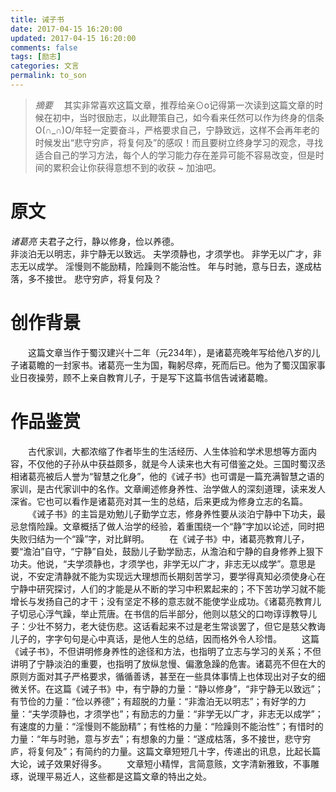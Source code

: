 ```yaml
---
title: 诫子书
date: 2017-04-15 16:20:00
updated: 2017-04-15 16:20:00
comments: false
tags: [励志]
categories: 文言
permalink: to_son
---
```

> *摘要* &emsp;其实非常喜欢这篇文章，推荐给亲⊙o记得第一次读到这篇文章的时候在初中，当时很励志，以此鞭策自己，如今看来任然可以作为终身的信条O(∩_∩)O/年轻一定要奋斗，严格要求自己，宁静致远，这样不会再年老的时候发出“悲守穷庐，将复何及”的感叹！而且要树立终身学习的观念，寻找适合自己的学习方法，每个人的学习能力存在差异可能不容易改变，但是时间的累积会让你获得意想不到的收获 ~ 加油吧。

# 原文
*诸葛亮*
夫君子之行，静以修身，俭以养德。    
非淡泊无以明志，非宁静无以致远。
夫学须静也，才须学也。
非学无以广才，非志无以成学。
淫慢则不能励精，险躁则不能治性。
年与时驰，意与日去，遂成枯落，多不接世。
悲守穷庐，将复何及？

# 创作背景
&emsp;&emsp;这篇文章当作于蜀汉建兴十二年（元234年），是诸葛亮晚年写给他八岁的儿子诸葛瞻的一封家书。诸葛亮一生为国，鞠躬尽瘁，死而后已。他为了蜀汉国家事业日夜操劳，顾不上亲自教育儿子，于是写下这篇书信告诫诸葛瞻。

# 作品鉴赏
&emsp;&emsp;古代家训，大都浓缩了作者毕生的生活经历、人生体验和学术思想等方面内容，不仅他的子孙从中获益颇多，就是今人读来也大有可借鉴之处。三国时蜀汉丞相诸葛亮被后人誉为“智慧之化身”，他的《诫子书》也可谓是一篇充满智慧之语的家训，是古代家训中的名作。文章阐述修身养性、治学做人的深刻道理，读来发人深省。它也可以看作是诸葛亮对其一生的总结，后来更成为修身立志的名篇。
&emsp;&emsp;《诫子书》的主旨是劝勉儿子勤学立志，修身养性要从淡泊宁静中下功夫，最忌怠惰险躁。文章概括了做人治学的经验，着重围绕一个“静”字加以论述，同时把失败归结为一个“躁”字，对比鲜明。
&emsp;&emsp;在《诫子书》中，诸葛亮教育儿子，要“澹泊”自守，“宁静”自处，鼓励儿子勤学励志，从澹泊和宁静的自身修养上狠下功夫。他说，“夫学须静也，才须学也，非学无以广才，非志无以成学”。意思是说，不安定清静就不能为实现远大理想而长期刻苦学习，要学得真知必须使身心在宁静中研究探讨，人们的才能是从不断的学习中积累起来的；不下苦功学习就不能增长与发扬自己的才干；没有坚定不移的意志就不能使学业成功。《诸葛亮教育儿子切忌心浮气躁，举止荒唐。在书信的后半部分，他则以慈父的口吻谆谆教导儿子：少壮不努力，老大徒伤悲。这话看起来不过是老生常谈罢了，但它是慈父教诲儿子的，字字句句是心中真话，是他人生的总结，因而格外令人珍惜。
&emsp;&emsp;这篇《诫子书》，不但讲明修身养性的途径和方法，也指明了立志与学习的关系；不但讲明了宁静淡泊的重要，也指明了放纵怠慢、偏激急躁的危害。诸葛亮不但在大的原则方面对其子严格要求，循循善诱，甚至在一些具体事情上也体现出对子女的细微关怀。在这篇《诫子书》中，有宁静的力量：“静以修身”，“非宁静无以致远”；有节俭的力量：“俭以养德”；有超脱的力量：“非澹泊无以明志”；有好学的力量：“夫学须静也，才须学也”；有励志的力量：“非学无以广才，非志无以成学”；有速度的力量：“淫慢则不能励精”；有性格的力量：“险躁则不能治性”；有惜时的力量：“年与时驰，意与岁去”；有想象的力量：“遂成枯落，多不接世，悲守穷庐，将复何及”；有简约的力量。这篇文章短短几十字，传递出的讯息，比起长篇大论，诫子效果好得多。
&emsp;&emsp;文章短小精悍，言简意赅，文字清新雅致，不事雕琢，说理平易近人，这些都是这篇文章的特出之处。


